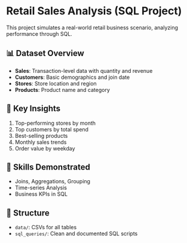 # Retail Sales Analysis (SQL Project)

This project simulates a real-world retail business scenario, analyzing performance through SQL.

## 📊 Dataset Overview
- **Sales**: Transaction-level data with quantity and revenue
- **Customers**: Basic demographics and join date
- **Stores**: Store location and region
- **Products**: Product name and category

## 🧠 Key Insights
1. Top-performing stores by month
2. Top customers by total spend
3. Best-selling products
4. Monthly sales trends
5. Order value by weekday

## 🔧 Skills Demonstrated
- Joins, Aggregations, Grouping
- Time-series Analysis
- Business KPIs in SQL

## 📁 Structure
- `data/`: CSVs for all tables
- `sql_queries/`: Clean and documented SQL scripts